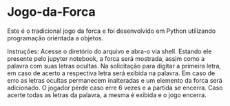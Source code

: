 # Jogo-da-Forca
Este é o tradicional jogo da forca e foi desenvolvido em Python utilizando programação orientada
a objetos.

Instruções:
Acesse o diretório do arquivo e abra-o via shell. Estando ele presente pelo jupyter notebook, 
a forca será mostrada, assim como a palavra com suas letras ocultas. Na solicitação para digitar
a primeira letra, em caso de acerto a respectiva letra será exibida na palavra. Em caso de erro
as letras ocultas permanecem inalteradas e um elemento da forca será adicionado. 
O jogador perde caso erre 6 vezes e a partida se encerra. Caso acerte todas as letras da palavra,
a mesma é exibida e o jogo encerra.

